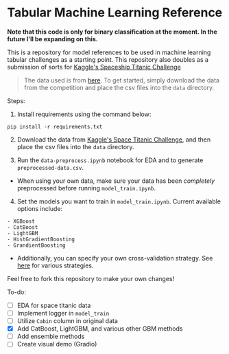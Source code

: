 # Tabular Machine Learning Reference

**Note that this code is only for binary classification at the moment. In the future I'll be expanding on this.**

This is a repository for model references to be used in machine learning tabular challenges as a starting point. This repository also doubles as a submission of sorts for [Kaggle's Spaceship Titanic Challenge](https://www.kaggle.com/competitions/spaceship-titanic)

> The data used is from [here](https://www.kaggle.com/competitions/spaceship-titanic). To get started, simply download the data from the competition and place the csv files into the `data` directory.

Steps:

1. Install requirements using the command below:

```
pip install -r requirements.txt
```

2. Download the data from [Kaggle's Space Titanic Challenge](), and then place the csv files into the `data` directory.

3. Run the `data-preprocess.ipynb` notebook for EDA and to generate `preprocessed-data.csv`.
- When using your own data, make sure your data has been *completely* preprocessed before running `model_train.ipynb`.

4. Set the models you want to train in `model_train.ipynb`. Current available options include:
```
- XGBoost
- CatBoost
- LightGBM
- HistGradientBoosting
- GrandientBoosting
```

- Additionally, you can specify your own cross-validation strategy. See [here](https://scikit-learn.org/stable/modules/classes.html#module-sklearn.model_selection) for various strategies.


Feel free to fork this repository to make your own changes!

To-do:

- [ ] EDA for space titanic data
- [ ] Implement logger in `model_train`
- [ ] Utilize `Cabin` column in original data
- [x] Add CatBoost, LightGBM, and various other GBM methods
- [ ] Add ensemble methods
- [ ] Create visual demo (Gradio)